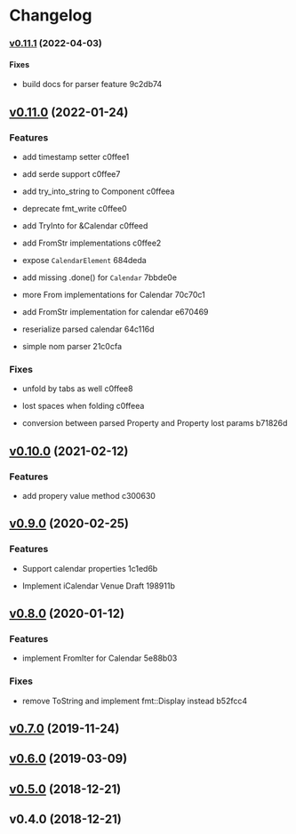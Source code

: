 # Changelog

### [v0.11.1](https://github.com/hoodie/icalendar-rs/compare/v0.11.0...v0.11.1) (2022-04-03)


#### Fixes

* build docs for parser feature
 9c2db74


## [v0.11.0](https://github.com/hoodie/icalendar-rs/compare/v0.10.0...v0.11.0) (2022-01-24)


### Features

* add timestamp setter
 c0ffee1

* add serde support
 c0ffee7

* add try_into_string to Component
 c0ffeea

* deprecate fmt_write
 c0ffee0

* add TryInto<String> for &Calendar
 c0ffeed

* add FromStr implementations
 c0ffee2

* expose `CalendarElement`
 684deda

* add missing .done() for `Calendar`
 7bbde0e

* more From implementations for Calendar
 70c70c1

* add FromStr implementation for calendar
 e670469

* reserialize parsed calendar
 64c116d

* simple nom parser
 21c0cfa


### Fixes

* unfold by tabs as well
 c0ffee8

* lost spaces when folding
 c0ffeea

* conversion between parsed Property and Property lost params
 b71826d


## [v0.10.0](https://github.com/hoodie/icalendar-rs/compare/v0.9.0...v0.10.0) (2021-02-12)


### Features

* add propery value method
 c300630


## [v0.9.0](https://github.com/hoodie/icalendar-rs/compare/v0.8.0...v0.9.0) (2020-02-25)


### Features

* Support calendar properties
 1c1ed6b

* Implement iCalendar Venue Draft
 198911b


## [v0.8.0](https://github.com/hoodie/icalendar-rs/compare/v0.7.0...v0.8.0) (2020-01-12)


### Features

* implement FromIter for Calendar
 5e88b03


### Fixes

* remove ToString and implement fmt::Display instead
 b52fcc4


## [v0.7.0](https://github.com/hoodie/icalendar-rs/compare/v0.6.0...v0.7.0) (2019-11-24)


## [v0.6.0](https://github.com/hoodie/icalendar-rs/compare/v0.5.0...v0.6.0) (2019-03-09)


## [v0.5.0](https://github.com/hoodie/icalendar-rs/compare/v0.4.0...v0.5.0) (2018-12-21)


## v0.4.0 (2018-12-21)

